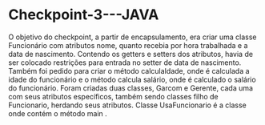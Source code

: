 # Checkpoint-3---JAVA
O objetivo do checkpoint, a partir de encapsulamento, era criar uma classe Funcionário com atributos nome, quanto recebia por hora trabalhada e a data de nascimento. Contendo os getters e setters dos atributos, havia de ser colocado restrições para entrada no setter de data de nascimento. Também foi pedido para criar o método calculaIdade, onde é calculada a idade do funcionário e o método calcula salário, onde é calculado o salário do funcionário. Foram criadas duas classes, Garcom e Gerente, cada uma com seus atributos específicos, também sendo classes filho de Funcionario, herdando seus atributos. Classe UsaFuncionario é a classe onde contém o método main .
